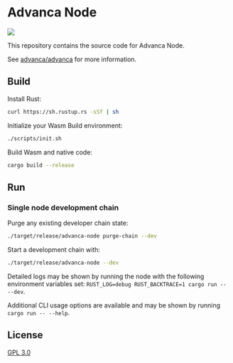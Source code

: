 # Advanca Node

[![](https://github.com/advanca/advanca-node/workflows/Rust/badge.svg)](https://github.com/advanca/advanca-node/actions?query=workflow%3ARust)

This repository contains the source code for Advanca Node.

See [advanca/advanca](https://github.com/advanca/advanca) for more information.

## Build

Install Rust:

```bash
curl https://sh.rustup.rs -sSf | sh
```

Initialize your Wasm Build environment:

```bash
./scripts/init.sh
```

Build Wasm and native code:

```bash
cargo build --release
```

## Run

### Single node development chain

Purge any existing developer chain state:

```bash
./target/release/advanca-node purge-chain --dev
```

Start a development chain with:

```bash
./target/release/advanca-node --dev
```

Detailed logs may be shown by running the node with the following environment variables set: `RUST_LOG=debug RUST_BACKTRACE=1 cargo run -- --dev`.

Additional CLI usage options are available and may be shown by running `cargo run -- --help`.

## License

[GPL 3.0](./LICENSE)
